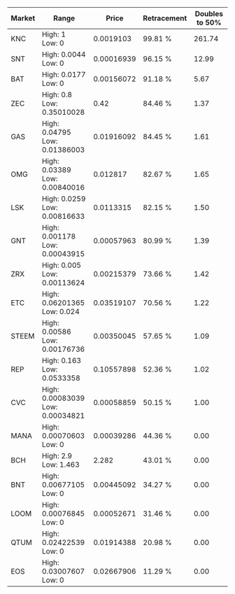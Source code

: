 | Market | Range | Price| Retracement | Doubles to 50% |
| --- | --- | --- | --- | --- |
| KNC | High: 1<br />Low: 0 | 0.0019103 | 99.81 % | 261.74 |
| SNT | High: 0.0044<br />Low: 0 | 0.00016939 | 96.15 % | 12.99 |
| BAT | High: 0.0177<br />Low: 0 | 0.00156072 | 91.18 % | 5.67 |
| ZEC | High: 0.8<br />Low: 0.35010028 | 0.42 | 84.46 % | 1.37 |
| GAS | High: 0.04795<br />Low: 0.01386003 | 0.01916092 | 84.45 % | 1.61 |
| OMG | High: 0.03389<br />Low: 0.00840016 | 0.012817 | 82.67 % | 1.65 |
| LSK | High: 0.0259<br />Low: 0.00816633 | 0.0113315 | 82.15 % | 1.50 |
| GNT | High: 0.001178<br />Low: 0.00043915 | 0.00057963 | 80.99 % | 1.39 |
| ZRX | High: 0.005<br />Low: 0.00113624 | 0.00215379 | 73.66 % | 1.42 |
| ETC | High: 0.06201365<br />Low: 0.024 | 0.03519107 | 70.56 % | 1.22 |
| STEEM | High: 0.00586<br />Low: 0.00176736 | 0.00350045 | 57.65 % | 1.09 |
| REP | High: 0.163<br />Low: 0.0533358 | 0.10557898 | 52.36 % | 1.02 |
| CVC | High: 0.00083039<br />Low: 0.00034821 | 0.00058859 | 50.15 % | 1.00 |
| MANA | High: 0.00070603<br />Low: 0 | 0.00039286 | 44.36 % | 0.00 |
| BCH | High: 2.9<br />Low: 1.463 | 2.282 | 43.01 % | 0.00 |
| BNT | High: 0.00677105<br />Low: 0 | 0.00445092 | 34.27 % | 0.00 |
| LOOM | High: 0.00076845<br />Low: 0 | 0.00052671 | 31.46 % | 0.00 |
| QTUM | High: 0.02422539<br />Low: 0 | 0.01914388 | 20.98 % | 0.00 |
| EOS | High: 0.03007607<br />Low: 0 | 0.02667906 | 11.29 % | 0.00 |
